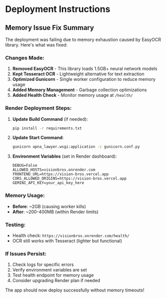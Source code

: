 # Deployment Instructions

## Memory Issue Fix Summary

The deployment was failing due to memory exhaustion caused by EasyOCR library. Here's what was fixed:

### Changes Made:
1. **Removed EasyOCR** - This library loads 1.5GB+ neural network models
2. **Kept Tesseract OCR** - Lightweight alternative for text extraction
3. **Optimized Gunicorn** - Single worker configuration to reduce memory usage
4. **Added Memory Management** - Garbage collection optimizations
5. **Added Health Check** - Monitor memory usage at `/health/`

### Render Deployment Steps:

1. **Update Build Command** (if needed):
   ```bash
   pip install -r requirements.txt
   ```

2. **Update Start Command**:
   ```bash
   gunicorn apna_lawyer.wsgi:application -c gunicorn.conf.py
   ```

3. **Environment Variables** (set in Render dashboard):
   ```
   DEBUG=False
   ALLOWED_HOSTS=visionbros.onrender.com
   FRONTEND_URL=https://vision-bros.vercel.app
   CORS_ALLOWED_ORIGINS=https://vision-bros.vercel.app
   GEMINI_API_KEY=your_api_key_here
   ```

### Memory Usage:
- **Before**: ~2GB (causing worker kills)
- **After**: ~200-400MB (within Render limits)

### Testing:
- Health check: `https://visionbros.onrender.com/health/`
- OCR still works with Tesseract (lighter but functional)

### If Issues Persist:
1. Check logs for specific errors
2. Verify environment variables are set
3. Test health endpoint for memory usage
4. Consider upgrading Render plan if needed

The app should now deploy successfully without memory timeouts!